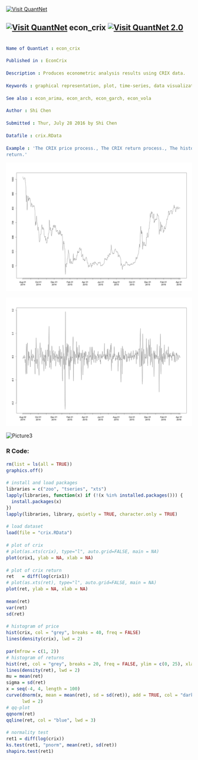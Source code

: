 
[<img src="https://github.com/QuantLet/Styleguide-and-FAQ/blob/master/pictures/banner.png" width="880" alt="Visit QuantNet">](http://quantlet.de/index.php?p=info)

## [<img src="https://github.com/QuantLet/Styleguide-and-Validation-procedure/blob/master/pictures/qloqo.png" alt="Visit QuantNet">](http://quantlet.de/) **econ_crix** [<img src="https://github.com/QuantLet/Styleguide-and-Validation-procedure/blob/master/pictures/QN2.png" width="60" alt="Visit QuantNet 2.0">](http://quantlet.de/d3/ia)

```yaml

Name of QuantLet : econ_crix

Published in : EconCrix

Description : Produces econometric analysis results using CRIX data.

Keywords : graphical representation, plot, time-series, data visualization, copula

See also : econ_arima, econ_arch, econ_garch, econ_vola

Author : Shi Chen

Submitted : Thur, July 28 2016 by Shi Chen

Datafile : crix.RData

Example : 'The CRIX price process., The CRIX return process., The histogram and QQ plots of CRIX
return.'

```

![Picture1](crix_price.png)

![Picture2](crix_return.png)

![Picture3](return_hisqq.png)


### R Code:
```r
rm(list = ls(all = TRUE))
graphics.off()

# install and load packages
libraries = c("zoo", "tseries", "xts")
lapply(libraries, function(x) if (!(x %in% installed.packages())) {
  install.packages(x)
})
lapply(libraries, library, quietly = TRUE, character.only = TRUE)

# load dataset
load(file = "crix.RData")

# plot of crix
# plot(as.xts(crix), type="l", auto.grid=FALSE, main = NA)
plot(crix1, ylab = NA, xlab = NA)

# plot of crix return
ret   = diff(log(crix1))
# plot(as.xts(ret), type="l", auto.grid=FALSE, main = NA)
plot(ret, ylab = NA, xlab = NA)

mean(ret)
var(ret)
sd(ret)

# histogram of price
hist(crix, col = "grey", breaks = 40, freq = FALSE)
lines(density(crix), lwd = 2)

par(mfrow = c(1, 2))
# histogram of returns
hist(ret, col = "grey", breaks = 20, freq = FALSE, ylim = c(0, 25), xlab = NA)
lines(density(ret), lwd = 2)
mu = mean(ret)
sigma = sd(ret)
x = seq(-4, 4, length = 100)
curve(dnorm(x, mean = mean(ret), sd = sd(ret)), add = TRUE, col = "darkblue", 
      lwd = 2)
# qq-plot
qqnorm(ret)
qqline(ret, col = "blue", lwd = 3)

# normality test
ret1 = diff(log(crix))
ks.test(ret1, "pnorm", mean(ret), sd(ret))
shapiro.test(ret1)

```
